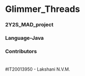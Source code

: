 # Glimmer_Threads
### 2Y2S_MAD_project

### Language-Java

### Contributors
#
#
#
#IT20013950 - Lakshani N.V.M.
